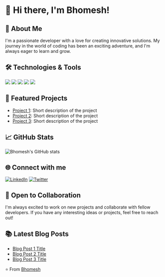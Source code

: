 # 👋 Hi there, I'm Bhomesh!

## 🚀 About Me
I'm a passionate developer with a love for creating innovative solutions. My journey in the world of coding has been an exciting adventure, and I'm always eager to learn and grow.

## 🛠️ Technologies & Tools
![](https://img.shields.io/badge/Code-JavaScript-informational?style=flat&logo=javascript&logoColor=white&color=2bbc8a)
![](https://img.shields.io/badge/Code-Python-informational?style=flat&logo=python&logoColor=white&color=2bbc8a)
![](https://img.shields.io/badge/Code-React-informational?style=flat&logo=react&logoColor=white&color=2bbc8a)
![](https://img.shields.io/badge/Tools-Docker-informational?style=flat&logo=docker&logoColor=white&color=2bbc8a)
![](https://img.shields.io/badge/Tools-Kubernetes-informational?style=flat&logo=kubernetes&logoColor=white&color=2bbc8a)

## 🌟 Featured Projects
- [Project 1](https://github.com/bhomesh/project1): Short description of the project
- [Project 2](https://github.com/bhomesh/project2): Short description of the project
- [Project 3](https://github.com/bhomesh/project3): Short description of the project

## 📈 GitHub Stats
![Bhomesh's GitHub stats](https://github-readme-stats.vercel.app/api?username=bhomesh&show_icons=true&theme=radical)

## 🌐 Connect with me
[![LinkedIn](https://img.shields.io/badge/LinkedIn-0077B5?style=for-the-badge&logo=linkedin&logoColor=white)](https://www.linkedin.com/in/bhomesh)
[![Twitter](https://img.shields.io/badge/Twitter-1DA1F2?style=for-the-badge&logo=twitter&logoColor=white)](https://twitter.com/bhomesh)

## 🤝 Open to Collaboration
I'm always excited to work on new projects and collaborate with fellow developers. If you have any interesting ideas or projects, feel free to reach out!

## 📚 Latest Blog Posts
<!-- BLOG-POST-LIST:START -->
- [Blog Post 1 Title](https://yourblog.com/post1)
- [Blog Post 2 Title](https://yourblog.com/post2)
- [Blog Post 3 Title](https://yourblog.com/post3)
<!-- BLOG-POST-LIST:END -->

⭐️ From [Bhomesh](https://github.com/bhomesh)
